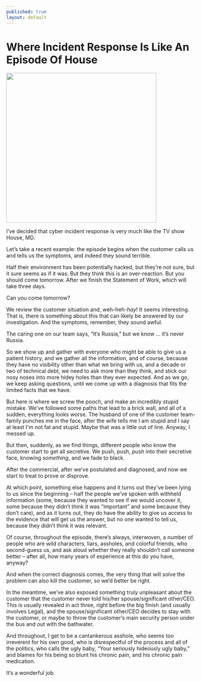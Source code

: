 ```yaml
---
published: true
layout: default
---
```

<h1>Where Incident Response Is Like An Episode Of House</h1>
<p><img class="right" width="400px" src="https://nselby.github.io/assets/img/house.png" /></p>

I’ve decided that cyber incident response is very much like the TV show House, MD. 

Let’s take a recent example: the episode begins when the customer calls us and tells us the symptoms, and indeed they sound terrible. 

Half their environment has been potentially hacked, but they’re not sure, but it sure seems as if it was. But they think this is an over-reaction. But you should come tomorrow. After we finish the Statement of Work, which will take three days. 

Can you come tomorrow?

We review the customer situation and, weh-heh-<em>hay</em>! It seems interesting. That is, there is something about this that can likely be answered by our investigation. And the symptoms, remember, they sound awful. 

The caring one on our team says, “It’s Russia,” but we know ... it’s never Russia.

So we show up and gather with everyone who might be able to give us a patient history, and we gather all the information, and of course, because they have no visibility other than what we bring with us, and a decade or two of technical debt, we need to ask more than they think, and stick our nosy noses into more hidey holes than they ever expected. And as we go, we keep asking questions, until we come up with a diagnosis that fits the limited facts that we have. 

But here is where we screw the pooch, and make an incredibly stupid mistake. We've followed some paths that lead to a brick wall, and all of a sudden, everything looks worse. The husband of one of the customer team-family punches me in the face, after the wife tells me I am stupid and I say at least I'm not fat and stupid. Maybe that was a little out of line. Anyway, I messed up.

But then, suddenly, as we find things, different people who know the customer start to get all secretive. We push, push, <em>push</em> into their secretive face, knowing <em>something</em>, and we fade to black. 

After the commercial, after we’ve postulated and diagnosed, and now we start to treat to prove or disprove.

At which point, something else happens and it turns out they’ve been lying to us since the beginning – half the people we’ve spoken with withheld information (some, because they wanted to see if we would uncover it, some because they didn’t think it was “important” and some because they don’t care), and as it turns out, they do have the ability to give us access to the evidence that will get us the answer, but no one wanted to tell us, because they didn’t think it was relevant. 

Of course, throughout the episode, there’s always, interwoven, a number of people who are wild characters, liars, assholes, and colorful friends, who second-guess us, and ask aloud whether they really shouldn’t call someone better – after all, how many years of experience at this do you have, anyway? 

And when the correct diagnosis comes, the very thing that will solve the problem can also kill the customer, so we’d better be right. 

In the meantime, we’ve also exposed something truly unpleasant about the customer that the customer never told his/her spouse/significant other/CEO. This is usually revealed in act three, right before the big finish (and usually involves Legal), and the spouse/significant other/CEO decides to stay with the customer, or maybe to throw the customer’s main security person under the bus and out with the bathwater. 

And throughout, I get to be a cantankerous asshole, who seems too irreverent for his own good, who is disrespectful of the process and all of the politics, who calls the ugly baby, “Your seriously hideously ugly baby,” and blames for his being so blunt his chronic pain, and his chronic pain medication. 

It’s a wonderful job. 



